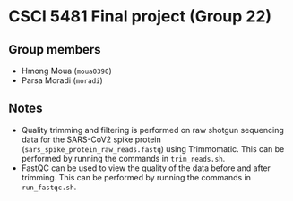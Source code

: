 # CSCI 5481 Final project (Group 22)

## Group members
+ Hmong Moua (`moua0390`)
+ Parsa Moradi (`moradi`)

## Notes
+ Quality trimming and filtering is performed on raw shotgun sequencing data for the SARS-CoV2 spike protein (`sars_spike_protein_raw_reads.fastq`) using Trimmomatic. This can be performed by running the commands in `trim_reads.sh`.
+ FastQC can be used to view the quality of the data before and after trimming. This can be performed by running the commands in `run_fastqc.sh`.
